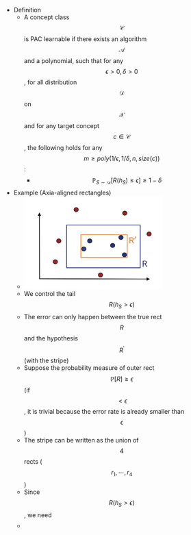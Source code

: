 - Definition
	- A concept class $$\mathcal C$$ is PAC learnable if there exists an algorithm $$\mathcal A$$ and a polynomial, such that for any $$\epsilon> 0, \delta >0$$, for all distribution $$\mathcal D$$ on $$\mathcal X$$ and for any target concept $$c\in\mathcal C$$, the following holds for any $$m\geq poly(1/\epsilon, 1/\delta, n, size(c))$$:
		- $$\mathbb{P}_{S\sim\mathcal D}[R(h_S)\leq\epsilon]\geq 1-\delta$$
- Example (Axia-aligned rectangles)
	- ![image.png](../assets/image_1681885102792_0.png)
	- We control the tail $$R(h_S> \epsilon)$$
	- The error can only happen between the true rect $$R$$ and the hypothesis $$R^\prime$$ (with the stripe)
	- Suppose the probability measure of outer rect $$\mathbb{P}[R] \geq \epsilon$$ (if $$< \epsilon$$, it is trivial because the error rate is already smaller than $$\epsilon$$)
	- The stripe can be written as the union of $$4$$ rects ($$r_1, \cdots, r_4$$)
	- Since $$R(h_S> \epsilon)$$, we need $$\mathbb{}$$
	-